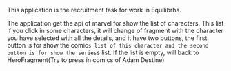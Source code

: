 
This application is the recruitment task for work in Equilibrha.

The application get the api of marvel for show the list of characters.
This list if you click in some characters, it will change of fragment with the
character you have selected with all the details, and it have two buttons, the
first button is for show the comic`s list of this character and the second button
is for show the series`s list. If the list is empty, will back to HeroFragment(Try to press in comics of Adam Destine)


